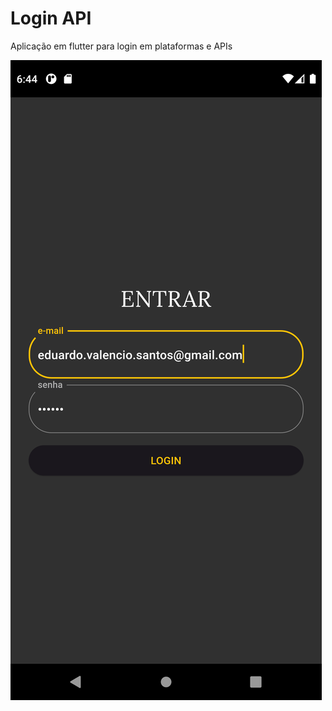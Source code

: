 # Login API

Aplicação em flutter para login em plataformas e APIs


<img src="/screens/Screenshot_1656614688.png" alt="Login_Page"/>

